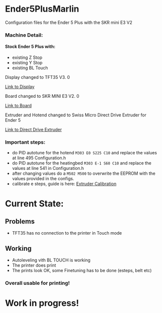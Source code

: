 # Ender5PlusMarlin
Configuration files for the Ender 5 Plus with the SKR mini E3 V2 

### Machine Detail:
#### Stock Ender 5 Plus with:
- existing Z Stop
- existing Y Stop
- existing BL Touch


Display changed to TFT35 V3. 0

[Link to Display](https://www.biqu.equipment/products/bigtreetech-tft35-v3-0-display-two-working-modes) 

Board changed to SKR MINI E3 V2. 0

[Link to Board](https://www.biqu.equipment/products/bigtreetech-skr-mini-e3-v2-0-32-bit-control-board-integrated-tmc2209-uart-for-ender-3) 

Extruder and Hotend changed to Swiss Micro Direct Drive Extruder for Ender 5

[Link to Direct Drive Extruder](https://store.micro-swiss.com/collections/extruders/products/micro-swiss-direct-drive-extruder-for-creality-ender-5) 

### Important steps:
- do PID autotune for the hotend `M303 E0 S225 C10` and replace the values at line 495 Configuration.h
- do PID autotune for the heatingbed `M303 E-1 S60 C10` and replace the values at line 541 in Configuration.h 
- after changing values do a `M502 M500` to overwrite the EEPROM with the values provided in the configs.
- calibrate e steps, guide is here: [Extruder Calibration](https://all3dp.com/2/extruder-calibration-6-easy-steps-2/) 

# Current State:
## Problems
- TFT35 has no connection to the printer in Touch mode
## Working
- Autoleveling vith BL TOUCH is working 
- The printer does print
- The prints look OK, some Finetuning has to be done (esteps, belt etc) 
### Overall usable for printing! 

# Work in progress! 
